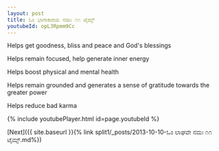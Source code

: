 ```yaml
---
layout: post
title: ಓಂ ಭಾಗಾಕಾರಯ ನಮಃ ೧೧ ಟೈಮ್ಸ್
youtubeId: opL3Rpmm9Cc
---
```

 
 
Helps get goodness, bliss and peace and God's blessings
 
Helps remain focused, help generate inner energy 
 
Helps boost physical and mental health 
 
Helps remain grounded and generates a sense of gratitude towards the greater power 
 
Helps reduce bad karma
 
 
 
 


{% include youtubePlayer.html id=page.youtubeId %}
 
[Next]({{ site.baseurl }}{% link  split1/_posts/2013-10-10-ಓಂ ಲಾಘವೇ ನಮಃ ೧೧ ಟೈಮ್ಸ್.md%})
 
